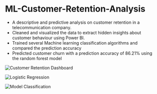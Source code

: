 # ML-Customer-Retention-Analysis
- A descriptive and predictive analysis on customer retention in a telecommunication company.
- Cleaned and visualized the data to extract hidden insights about customer behaviour using Power BI.
- Trained several Machine learning classification algorithms and compared the prediction accuracy
- Predicted customer churn with a prediction accuracy of 86.21% using the random forest model

![Customer Retention Dashboard](https://user-images.githubusercontent.com/99233674/192845120-a993d1fa-ab74-4254-847a-4aae3adf40c8.jpg)


![Logistic Regression](https://user-images.githubusercontent.com/99233674/192593220-4f36ba0a-ee8e-4aaf-a3f1-524a6de25ff7.jpg)


![Model Classification](https://user-images.githubusercontent.com/99233674/192592979-709c3200-71dc-467e-8713-02f642756570.jpg)


